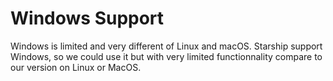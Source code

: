 # Windows Support
Windows is limited and very different of Linux and macOS. Starship support Windows, so we could use it but with very limited functionnality compare to our version on Linux or MacOS.

